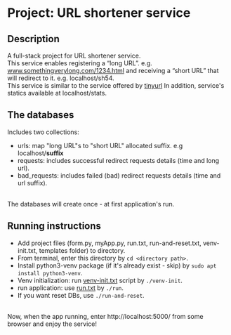 
# Project: URL shortener service

## Description
A full-stack project for URL shortener service.<br />
This service enables registering a “long URL”. e.g. www.somethingverylong.com/1234.html and receiving a “short URL” that will
redirect to it. e.g. localhost/sh54. <br />
This service is similar to the service offered by [tinyurl](https://tinyurl.com/) 
In addition, service's statics available at localhost/stats.

## The databases
Includes two collections:
+ urls: map "long URL"s to "short  URL" allocated suffix. e.g localhost/**suffix** 
+ requests: includes successful redirect requests details (time and long url). 
+ bad_requests: includes failed (bad) redirect requests details (time and url suffix). 
<br />
The databases will create once - at first application's run. 

## Running instructions
+ Add project files (form.py, myApp.py, run.txt, run-and-reset.txt, venv-init.txt, templates folder) to directory.
+ From terminal, enter this directory by `cd <directory path>`.
+ Install python3-venv package (if it's already exist - skip) by `sudo apt install python3-venv`.
+ Venv initialization: run [venv-init.txt](https://github.com/lmiz100/URL-shortening/blob/master/venv-init) script by `./venv-init`.
+ run application: use [run.txt](https://github.com/lmiz100/URL-shortening/blob/master/run) by `./run`.
+ If you want reset DBs, use `./run-and-reset`.
<br />
Now, when the app running, enter http://localhost:5000/ from some browser and enjoy the service!


